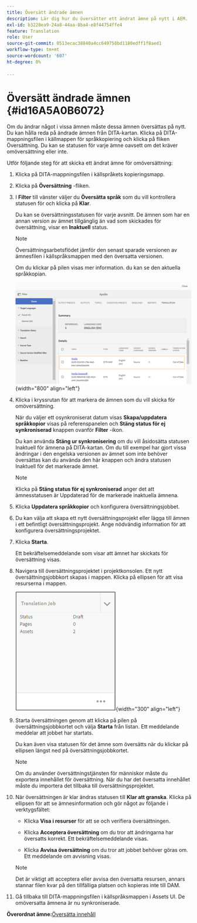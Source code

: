 ```yaml
---
title: Översätt ändrade ämnen
description: Lär dig hur du översätter ett ändrat ämne på nytt i AEM.
exl-id: b3228ea9-24a8-44aa-8ba4-e8f44754ffe4
feature: Translation
role: User
source-git-commit: 0513ecac38840a4cc649758bd1180edff1f8aed1
workflow-type: tm+mt
source-wordcount: '607'
ht-degree: 0%

---
```


# Översätt ändrade ämnen {#id16A5A0B6072}

Om du ändrar något i vissa ämnen måste dessa ämnen översättas på nytt. Du kan hålla reda på ändrade ämnen från DITA-kartan. Klicka på DITA-mappningsfilen i källmappen för språkkopiering och klicka på fliken Översättning. Du kan se statusen för varje ämne oavsett om det kräver omöversättning eller inte.

Utför följande steg för att skicka ett ändrat ämne för omöversättning:

1. Klicka på DITA-mappningsfilen i källspråkets kopieringsmapp.

1. Klicka på **Översättning** -fliken.

1. I **Filter** till vänster väljer du **Översätta språk** som du vill kontrollera statusen för och klicka på **Klar**.

   Du kan se översättningsstatusen för varje avsnitt. De ämnen som har en annan version av ämnet tillgänglig än vad som skickades för översättning, visar en **Inaktuell** status.

   >[!NOTE]
   >
   > Översättningsarbetsflödet jämför den senast sparade versionen av ämnesfilen i källspråksmappen med den översatta versionen.

   Om du klickar på pilen visas mer information. du kan se den aktuella språkkopian.

   ![](images/out-of-sync-uuid.png){width="800" align="left"}

1. Klicka i kryssrutan för att markera de ämnen som du vill skicka för omöversättning.

   När du väljer ett osynkroniserat datum visas **Skapa/uppdatera språkkopior** visas på referenspanelen och **Stäng status för ej synkroniserad** knappen ovanför **Filter** -ikon.

   Du kan använda **Stäng ur synkronisering** om du vill åsidosätta statusen Inaktuell för ämnena på DITA-kartan. Om du till exempel har gjort vissa ändringar i den engelska versionen av ämnet som inte behöver översättas kan du använda den här knappen och ändra statusen Inaktuell för det markerade ämnet.

   >[!NOTE]
   >
   > Klicka på **Stäng status för ej synkroniserad** anger det att ämnesstatusen är Uppdaterad för de markerade inaktuella ämnena.

1. Klicka **Uppdatera språkkopior** och konfigurera översättningsjobbet.

1. Du kan välja att skapa ett nytt översättningsprojekt eller lägga till ämnen i ett befintligt översättningsprojekt. Ange nödvändig information för att konfigurera översättningsprojektet.

1. Klicka **Starta**.

   Ett bekräftelsemeddelande som visar att ämnet har skickats för översättning visas.

1. Navigera till översättningsprojektet i projektkonsolen. Ett nytt översättningsjobbkort skapas i mappen. Klicka på ellipsen för att visa resurserna i mappen.

   ![](images/incremental-job.PNG){width="300" align="left"}

1. Starta översättningen genom att klicka på pilen på översättningsjobbkortet och välja **Starta** från listan. Ett meddelande meddelar att jobbet har startats.

   Du kan även visa statusen för det ämne som översätts när du klickar på ellipsen längst ned på översättningsjobbkortet.

   >[!NOTE]
   >
   > Om du använder översättningstjänsten för människor måste du exportera innehållet för översättning. När du har det översatta innehållet måste du importera det tillbaka till översättningsprojektet.

1. När översättningen är klar ändras statusen till **Klar att granska**. Klicka på ellipsen för att se ämnesinformation och gör något av följande i verktygsfältet:

   - Klicka **Visa i resurser** för att se och verifiera översättningen.

   - Klicka **Acceptera översättning** om du tror att ändringarna har översatts korrekt. Ett bekräftelsemeddelande visas.

   - Klicka **Avvisa översättning** om du tror att jobbet behöver göras om. Ett meddelande om avvisning visas.

   >[!NOTE]
   >
   > Det är viktigt att acceptera eller avvisa den översatta resursen, annars stannar filen kvar på den tillfälliga platsen och kopieras inte till DAM.

1. Gå tillbaka till DITA-mappningsfilen i källspråksmappen i Assets UI. De omöversatta ämnena är nu synkroniserade.


**Överordnat ämne:**[&#x200B;Översätta innehåll](translation.md)
